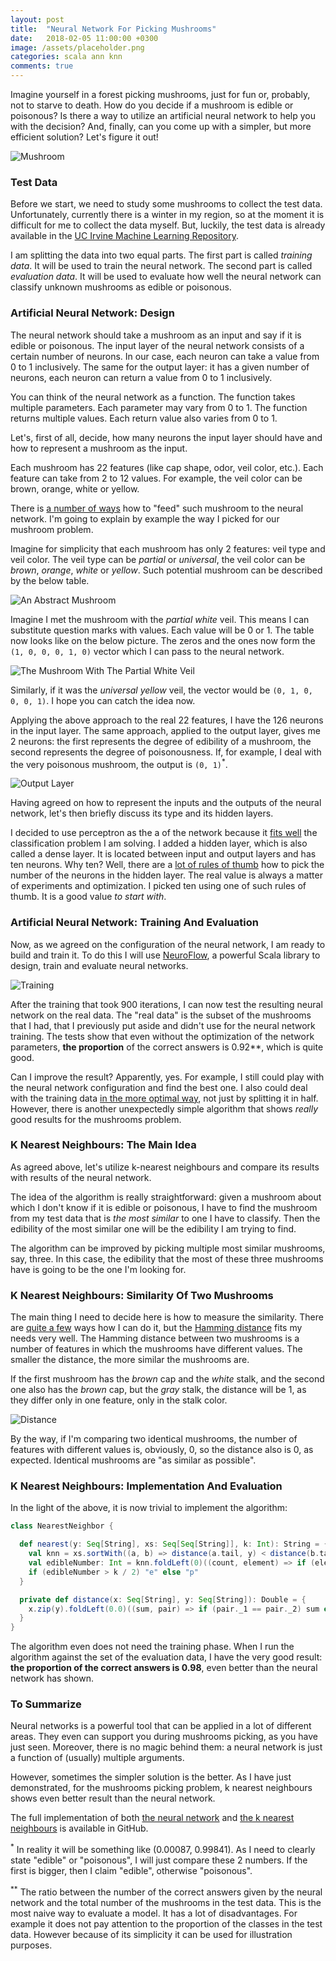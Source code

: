```yaml
---
layout: post
title:  "Neural Network For Picking Mushrooms"
date:   2018-02-05 11:00:00 +0300
image: /assets/placeholder.png
categories: scala ann knn
comments: true
---
```


Imagine yourself in a forest picking mushrooms, just for fun or, probably, not to starve to death. How do you decide if a mushroom is edible or poisonous? Is there a way to utilize an artificial neural network to help you with the decision? And, finally, can you come up with a simpler, but more efficient solution? Let's figure it out!

<img alt="Mushroom" src="{{ site.url }}{{ page.image }}">

### Test Data

Before we start, we need to study some mushrooms to collect the test data. Unfortunately, currently there is a winter in my region, so at the moment it is difficult for me to collect the data myself. But, luckily, the test data is already available in the [UC Irvine Machine Learning Repository](https://archive.ics.uci.edu/ml/datasets/mushroom).

I am splitting the data into two equal parts. The first part is called *training data*. It will be used to train the neural network. The second part is called *evaluation data*. It will be used to evaluate how well the neural network can classify unknown mushrooms as edible or poisonous.

### Artificial Neural Network: Design

The neural network should take a mushroom as an input and say if it is edible or poisonous. The input layer of the neural network consists of a certain number of neurons. In our case, each neuron can take a value from 0 to 1 inclusively. The same for the output layer: it has a given number of neurons, each neuron can return a value from 0 to 1 inclusively.

You can think of the neural network as a function. The function takes multiple parameters. Each parameter may vary from 0 to 1. The function returns multiple values. Each return value also varies from 0 to 1.

Let's, first of all, decide, how many neurons the input layer should have and how to represent a mushroom as the input.

Each mushroom has 22 features (like cap shape, odor, veil color, etc.). Each feature can take from 2 to 12 values. For example, the veil color can be brown, orange, white or yellow.

There is [a number of ways](https://www.researchgate.net/post/How_to_code_categorical_inputs_for_a_neural_network) how to "feed" such mushroom to the neural network. I'm going to explain by example the way I picked for our mushroom problem.

Imagine for simplicity that each mushroom has only 2 features: veil type and veil color. The veil type can be _partial_ or _universal_, the veil color can be _brown_, _orange_, _white_ or _yellow_. Such potential mushroom can be described by the below table.

<img alt="An Abstract Mushroom" src="{{ site.url }}/assets/an-abstract-mushroom.png">

Imagine I met the mushroom with the _partial white_ veil. This means I can substitute question marks with values. Each value will be 0 or 1. The table now looks like on the below picture. The zeros and the ones now form the `(1, 0, 0, 0, 1, 0)` vector which I can pass to the neural network.

<img alt="The Mushroom With The Partial White Veil" src="{{ site.url }}/assets/the-mushroom-with-the-partial-white-veil.png">

Similarly, if it was the _universal yellow_ veil, the vector would be `(0, 1, 0, 0, 0, 1)`. I hope you can catch the idea now.

Applying the above approach to the real 22 features, I have the 126 neurons in the input layer. The same approach, applied to the output layer, gives me 2 neurons: the first represents the degree of edibility of a mushroom, the second represents the degree of poisonousness. If, for example, I deal with the very poisonous mushroom, the output is `(0, 1)`<sup>*</sup>.

<img alt="Output Layer" src="{{ site.url }}/assets/output-layer.png">

Having agreed on how to represent the inputs and the outputs of the neural network, let's then briefly discuss its type and its hidden layers.

I decided to use perceptron as the a of the network because it [fits well](https://en.wikipedia.org/wiki/Perceptron) the classification problem I am solving. I added a hidden layer, which is also called a dense layer. It is located between input and output layers and has ten neurons. Why ten? Well, there are a [lot of rules of thumb](https://stats.stackexchange.com/questions/181/how-to-choose-the-number-of-hidden-layers-and-nodes-in-a-feedforward-neural-netw) how to pick the number of the neurons in the hidden layer. The real value is always a matter of experiments and optimization. I picked ten using one of such rules of thumb. It is a good value _to start with_.

### Artificial Neural Network: Training And Evaluation

Now, as we agreed on the configuration of the neural network, I am ready to build and train it. To do this I will use [NeuroFlow](https://github.com/zenecture/neuroflow), a powerful Scala library to design, train and evaluate neural networks.

<img alt="Training" src="{{ site.url }}/assets/training.png">

After the training that took 900 iterations, I can now test the resulting neural network on the real data. The "real data" is the subset of the mushrooms that I had, that I previously put aside and didn't use for the neural network training. The tests show that even without the optimization of the network parameters, **the proportion<sup>**</sup> of the correct answers is 0.92**, which is quite good.

Can I improve the result? Apparently, yes. For example, I still could play with the neural network configuration and find the best one. I also could deal with the training data [in the more optimal way](https://towardsdatascience.com/cross-validation-in-machine-learning-72924a69872f), not just by splitting it in half. However, there is another unexpectedly simple algorithm that shows _really_ good results for the mushrooms problem.

### K Nearest Neighbours: The Main Idea

As agreed above, let's utilize k-nearest neighbours and compare its results with results of the neural network.

The idea of the algorithm is really straightforward: given a mushroom about which I don't know if it is edible or poisonous, I have to find the mushroom from my test data that is _the most similar_ to one I have to classify. Then the edibility of the most similar one will be the edibility I am trying to find.

The algorithm can be improved by picking multiple most similar mushrooms, say, three. In this case, the edibility that the most of these three mushrooms have is going to be the one I'm looking for.

### K Nearest Neighbours: Similarity Of Two Mushrooms

The main thing I need to decide here is how to measure the similarity. There are [quite a few](https://en.wikipedia.org/wiki/Metric_(mathematics)) ways how I can do it, but the [Hamming distance](https://en.wikipedia.org/wiki/Hamming_distance) fits my needs very well. The Hamming distance between two mushrooms is a number of features in which the mushrooms have different values. The smaller the distance, the more similar the mushrooms are.

If the first mushroom has the _brown_ cap and the _white_ stalk, and the second one also has the _brown_ cap, but the _gray_ stalk, the distance will be 1, as they differ only in one feature, only in the stalk color.

<img alt="Distance" src="{{ site.url }}/assets/distance.png">

By the way, if I'm comparing two identical mushrooms, the number of features with different values is, obviously, 0, so the distance also is 0, as expected. Identical mushrooms are "as similar as possible".

### K Nearest Neighbours: Implementation And Evaluation

In the light of the above, it is now trivial to implement the algorithm:

```scala
class NearestNeighbor {

  def nearest(y: Seq[String], xs: Seq[Seq[String]], k: Int): String = {
    val knn = xs.sortWith((a, b) => distance(a.tail, y) < distance(b.tail, y)).slice(0, k)
    val edibleNumber: Int = knn.foldLeft(0)((count, element) => if (element.head == "e") count + 1 else count)
    if (edibleNumber > k / 2) "e" else "p"
  }

  private def distance(x: Seq[String], y: Seq[String]): Double = {
    x.zip(y).foldLeft(0.0)((sum, pair) => if (pair._1 == pair._2) sum else sum + 1.0)
  }
}
```

The algorithm even does not need the training phase. When I run the algorithm against the set of the evaluation data, I have the very good result: **the proportion of the correct answers is 0.98**, even better than the neural network has shown.

### To Summarize

Neural networks is a powerful tool that can be applied in a lot of different areas. They even can support you during mushrooms picking, as you have just seen. Moreover, there is no magic behind them: a neural network is just a function of (usually) multiple arguments.

However, sometimes the simpler solution is the better. As I have just demonstrated, for the mushrooms picking problem, k nearest neighbours shows even better result than the neural network.

The full implementation of both [the neural network](https://github.com/yaskovdev/data-science-sandbox/tree/master/mushrooms-neural-network) and [the k nearest neighbours](https://github.com/yaskovdev/data-science-sandbox/tree/master/mushrooms-knn) is available in GitHub.

<sup>*</sup> In reality it will be something like (0.00087, 0.99841). As I need to clearly state "edible" or "poisonous", I will just compare these 2 numbers. If the first is bigger, then I claim "edible", otherwise "poisonous".

<sup>**</sup> The ratio between the number of the correct answers given by the neural network and the total number of the mushrooms in the test data. This is the most naive way to evaluate a model. It has a lot of disadvantages. For example it does not pay attention to the proportion of the classes in the test data. However because of its simplicity it can be used for illustration purposes.